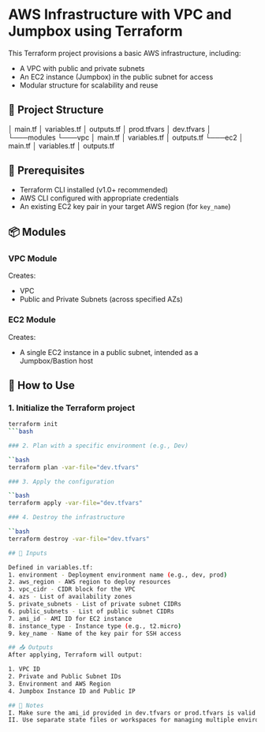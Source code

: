 # AWS Infrastructure with VPC and Jumpbox using Terraform

This Terraform project provisions a basic AWS infrastructure, including:
- A VPC with public and private subnets
- An EC2 instance (Jumpbox) in the public subnet for access
- Modular structure for scalability and reuse

## 📁 Project Structure

│   main.tf
│   variables.tf
│   outputs.tf
│   prod.tfvars
│   dev.tfvars
│
└───modules
    └───vpc
        │   main.tf
        │   variables.tf
        │   outputs.tf
    └───ec2
        │   main.tf
        │   variables.tf
        │   outputs.tf

## 🔧 Prerequisites

- Terraform CLI installed (v1.0+ recommended)
- AWS CLI configured with appropriate credentials
- An existing EC2 key pair in your target AWS region (for `key_name`)

## 📦 Modules

### VPC Module
Creates:
- VPC
- Public and Private Subnets (across specified AZs)

### EC2 Module
Creates:
- A single EC2 instance in a public subnet, intended as a Jumpbox/Bastion host

## 🚀 How to Use

### 1. Initialize the Terraform project

```bash
terraform init
```bash

### 2. Plan with a specific environment (e.g., Dev)

``bash
terraform plan -var-file="dev.tfvars"

### 3. Apply the configuration

``bash
terraform apply -var-file="dev.tfvars"

### 4. Destroy the infrastructure

``bash
terraform destroy -var-file="dev.tfvars"

## 📝 Inputs

Defined in variables.tf:
1. environment - Deployment environment name (e.g., dev, prod)
2. aws_region - AWS region to deploy resources
3. vpc_cidr - CIDR block for the VPC
4. azs - List of availability zones
5. private_subnets - List of private subnet CIDRs
6. public_subnets - List of public subnet CIDRs
7. ami_id - AMI ID for EC2 instance
8. instance_type - Instance type (e.g., t2.micro)
9. key_name - Name of the key pair for SSH access

## 📤 Outputs
After applying, Terraform will output:

1. VPC ID
2. Private and Public Subnet IDs
3. Environment and AWS Region
4. Jumpbox Instance ID and Public IP

## 📌 Notes
I. Make sure the ami_id provided in dev.tfvars or prod.tfvars is valid for the selected aws_region.
II. Use separate state files or workspaces for managing multiple environments (e.g., dev vs prod).
